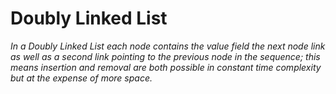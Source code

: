 # Doubly Linked List

_In a Doubly Linked List each node contains the value field the next node link as well as a second link pointing to the previous node in the sequence; this means insertion and removal are both possible in constant time complexity but at the expense of more space._
